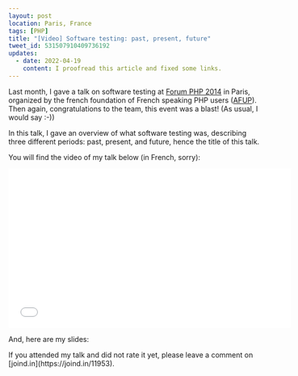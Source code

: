 ```yaml
---
layout: post
location: Paris, France
tags: [PHP]
title: "[Video] Software testing: past, present, future"
tweet_id: 531507910409736192
updates:
  - date: 2022-04-19
    content: I proofread this article and fixed some links.
---
```


Last month, I gave a talk on software testing at [Forum PHP 2014][] in Paris,
organized by the french foundation of French speaking PHP users
([AFUP](https://afup.org/home)). Then again, congratulations to the team, this
event was a blast! (As usual, I would say :-))

In this talk, I gave an overview of what software testing was, describing three
different periods: past, present, and future, hence the title of this talk.

You will find the video of my talk below (in French, sorry):

<div class="video-container">
  <center>
    <iframe width="560" height="315" src="//www.youtube.com/embed/UNSJI4jsmCc" frameborder="0" allowfullscreen></iframe>
  </center>
</div>

<p></p>
And, here are my slides:

<script async class="speakerdeck-embed" data-id="078b9d803cd6013218882e672ff93e89" data-ratio="1.29456384323641" src="//speakerdeck.com/assets/embed.js"></script>

<p></p>
If you attended my talk and did not rate it yet, please leave a comment on
[joind.in](https://joind.in/11953).

[Forum PHP 2014]: https://event.afup.org/forumphp2014__programme/